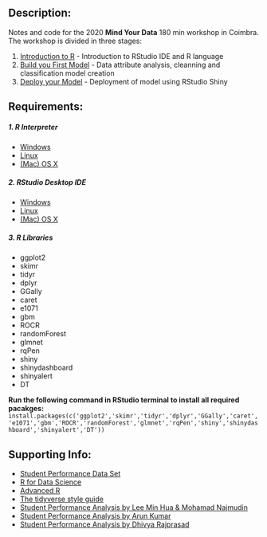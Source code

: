 ## Description:
Notes and code for the 2020 **Mind Your Data** 180 min workshop in Coimbra. The workshop is divided in three stages:

1. [Introduction to R](https://github.com/andrefsferreira/mwd-2020/tree/master/1-intro-to-R) - Introduction to RStudio IDE and R language
2. [Build you First Model](https://github.com/andrefsferreira/mwd-2020/tree/master/2-build-your-first-model) - Data attribute analysis, cleanning and classification model creation
3. [Deploy your Model](https://github.com/andrefsferreira/mwd-2020/tree/master/3-deploy-your-model) -  Deployment of model using RStudio Shiny

## Requirements:
##### 1. R Interpreter
- [Windows](https://cran.r-project.org/bin/windows/base/R-3.6.2-win.exe)
- [Linux](https://cran.r-project.org/bin/linux/ubuntu/)
- [(Mac) OS X](https://cran.r-project.org/bin/macosx/)


##### 2. RStudio Desktop IDE
- [Windows](https://download1.rstudio.org/desktop/windows/RStudio-1.2.5033.exe)
- [Linux](https://download1.rstudio.org/desktop/bionic/amd64/rstudio-1.2.5033-amd64.deb)
- [(Mac) OS X](https://download1.rstudio.org/desktop/macos/RStudio-1.2.5033.dmg)

##### 3. R Libraries
- ggplot2
- skimr
- tidyr
- dplyr
- GGally
- caret
- e1071
- gbm
- ROCR
- randomForest
- glmnet
- rqPen
- shiny
- shinydashboard
- shinyalert
- DT

**Run the following command in RStudio terminal to install all required pacakges:**
`install.packages(c('ggplot2','skimr','tidyr','dplyr','GGally','caret','e1071','gbm','ROCR','randomForest','glmnet','rqPen','shiny','shinydashboard','shinyalert','DT'))`



## Supporting Info:
 - [Student Performance Data Set](http://archive.ics.uci.edu/ml/datasets/Student+Performance)
 - [R for Data Science](https://r4ds.had.co.nz/)
 - [Advanced R](https://adv-r.hadley.nz/index.html)
 - [The tidyverse style guide](https://style.tidyverse.org/index.html)
 - [Student Performance Analysis by Lee Min Hua & Mohamad Najmudin](https://rpubs.com/mhlee/student-performance-prediction)
 - [Student Performance Analysis by Arun Kumar](https://rstudio-pubs-static.s3.amazonaws.com/108835_65a73467d96f4c79a5f808f5b8833922.html)
 - [Student Performance Analysis by Dhivya Rajprasad](https://rpubs.com/dhivya89/PredictionModelPerformance)
